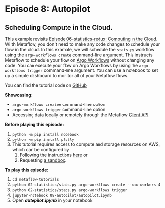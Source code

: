 # Episode 8: Autopilot

## Scheduling Compute in the Cloud.

This example revisits [Episode 06-statistics-redux: Computing in the
Cloud](episode06.md). Wi th Metaflow, you don't need to make any code changes to
schedule your flow in the cloud. In this example, we will schedule the `stats.py`
workflow using the `argo-workflows create` command-line argument. This instructs
Metaflow to schedule your flow on [Argo
Workflows](https://argoproj.github.io/argo-workflows/) without changing any code. You
can execute your flow on Argo Workflows by using the `argo-workflows trigger`
command-line argument. You can use a notebook to set up a simple dashboard to monitor
all of your Metaflow flows.

You can find the tutorial code on
[GitHub](https://github.com/Netflix/metaflow/tree/master/metaflow/tutorials/08-autopilot)

**Showcasing:**

- `argo-workflows createe` command-line option
- `argo-workflows trigger` command-line option
- Accessing data locally or remotely through the Metaflow [Client
  API](../../../metaflow/client.md)

**Before playing this episode:**

1. `python -m pip install notebook`
2. `python -m pip install plotly`
3. This tutorial requires access to compute and storage resources on AWS, which can be
   configured by
   1. Following the instructions
      [here](https://outerbounds.com/docs/engineering-welcome/) or
   2. Requesting [a sandbox](https://outerbounds.com/sandbox/).

**To play this episode:**

1. `cd metaflow-tutorials`
2. `python 02-statistics/stats.py argo-workflows create --max-workers 4`
3. `python 02-statistics/stats.py argo-workflows trigger`
4. `jupyter-notebook 08-autopilot/autopilot.ipynb`
5. Open _**autopilot.ipynb**_ in your notebook

